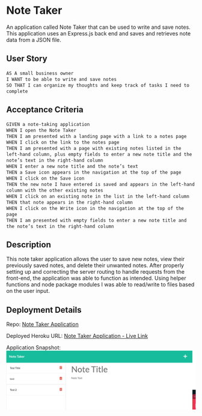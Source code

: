 # Note Taker

An application called Note Taker that can be used to write and save notes. This application uses an Express.js back end and saves and retrieves note data from a JSON file.

## User Story

```
AS A small business owner
I WANT to be able to write and save notes
SO THAT I can organize my thoughts and keep track of tasks I need to complete
```

## Acceptance Criteria

```
GIVEN a note-taking application
WHEN I open the Note Taker
THEN I am presented with a landing page with a link to a notes page
WHEN I click on the link to the notes page
THEN I am presented with a page with existing notes listed in the left-hand column, plus empty fields to enter a new note title and the note’s text in the right-hand column
WHEN I enter a new note title and the note’s text
THEN a Save icon appears in the navigation at the top of the page
WHEN I click on the Save icon
THEN the new note I have entered is saved and appears in the left-hand column with the other existing notes
WHEN I click on an existing note in the list in the left-hand column
THEN that note appears in the right-hand column
WHEN I click on the Write icon in the navigation at the top of the page
THEN I am presented with empty fields to enter a new note title and the note’s text in the right-hand column
```

## Description

This note taker application allows the user to save new notes, view their previously saved notes, and delete their unwanted notes. After properly setting up and correcting the server routing to handle requests from the front-end, the application was able to function as intended. Using helper functions and node package modules I was able to read/write to files based on the user input.

## Deployment Details

Repo: [Note Taker Application](https://github.com/alexgeis/Note-Taker)

Deployed Heroku URL: [Note Taker Application - Live Link](https://note-taker-ang.herokuapp.com/)

Application Snapshot: ![Note Taker Application](./Assets/note-taker-screenshot.png)
